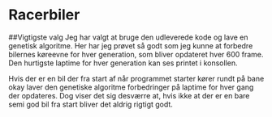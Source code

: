 # Racerbiler

##Vigtigste valg
Jeg har valgt at bruge den udleverede kode og lave en genetisk algoritme. Her har jeg prøvet så godt som jeg kunne at forbedre bilernes køreevne for hver generation, som bliver opdateret hver 600 frame. Den hurtigste laptime for hver generation kan ses printet i konsollen.

Hvis der er en bil der fra start af når programmet starter kører rundt på bane okay laver den genetiske algoritme forbedringer på laptime for hver gang der opdateres. Dog viser det sig desværre at, hvis ikke at der er en bare semi god bil fra start bliver det aldrig rigtigt godt.

